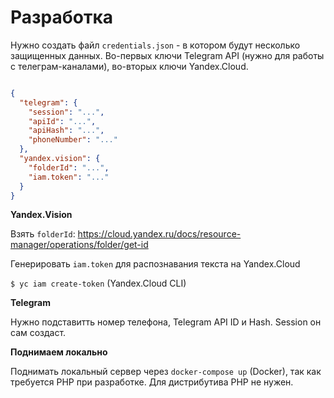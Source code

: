 # Разработка

Нужно создать файл `credentials.json` - в котором будут несколько защищенных данных. Во-первых ключи Telegram API (нужно для работы с телеграм-каналами), во-вторых ключи Yandex.Cloud.

```json

{
  "telegram": {
    "session": "...",
    "apiId": "...",
    "apiHash": "...",
    "phoneNumber": "..."
  },
  "yandex.vision": {
    "folderId": "...",
    "iam.token": "..."
  }
}
```

**Yandex.Vision**

Взять `folderId`: https://cloud.yandex.ru/docs/resource-manager/operations/folder/get-id

Генерировать `iam.token` для распознавания текста на Yandex.Cloud

`$ yc iam create-token` (Yandex.Cloud CLI)

**Telegram**

Нужно подставитть номер телефона, Telegram API ID и Hash. Session он сам создаст.

**Поднимаем локально**

Поднимать локальный сервер через `docker-compose up` (Docker), так как требуется PHP при разработке. Для дистрибутива PHP не нужен.
